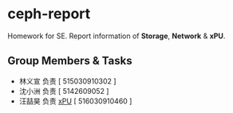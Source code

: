# ceph-report
Homework for SE. Report information of **Storage**, **Network** & **xPU**.
## Group Members & Tasks
- 林义宣 负责 [ 515030910302 ]
- 沈小洲 负责 [ 5142609052 ]
- 汪喆昊 负责 [xPU](./xPU.md) [ 516030910460 ]
